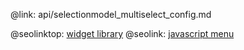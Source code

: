 @link: api/selectionmodel_multiselect_config.md

@seolinktop: [widget library](https://webix.com)
@seolink: [javascript menu](https://webix.com/widget/menu/)